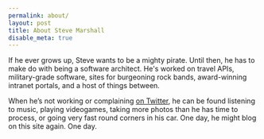 ```yaml
---
permalink: about/
layout: post
title: About Steve Marshall
disable_meta: true
---
```


If he ever grows up, Steve wants to be a mighty pirate. Until then, he
has to make do with being a software architect. He's worked on travel
APIs, military-grade software, sites for burgeoning rock bands,
award-winning intranet portals, and a host of things between.

When he’s not working or complaining [on
Twitter](http://twitter.com/SteveMarshall), he can be found listening
to music, playing videogames, taking more photos than he has time to
process, or going very fast round corners in his car. One day, he might
blog on this site again. One day.

